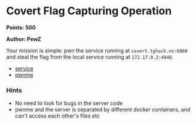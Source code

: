# Covert Flag Capturing Operation
**Points: 500**

**Author: PewZ**

Your mission is simple: pwn the service running at `covert.tghack.no:6060` and steal the flag from the local service running at `172.17.0.2:4040`.

* [service](server)
* [pwnme](pwnme)

### Hints
* No need to look for bugs in the server code
* pwnme and the server is separated by different docker containers, and can't access each other's files etc
